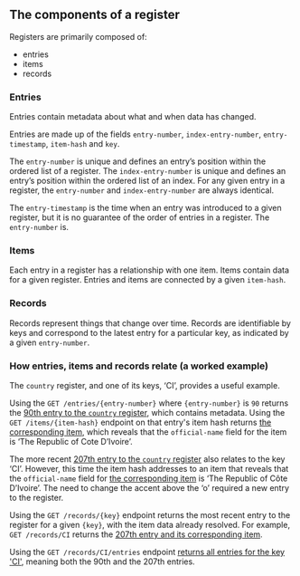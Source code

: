 ## The components of a register

Registers are primarily composed of:

* entries
* items
* records

### Entries

Entries contain metadata about what and when data has changed. 

Entries are made up of the fields `entry-number`, `index-entry-number`, `entry-timestamp`, `item-hash` and `key`. 

The `entry-number` is unique and defines an entry’s position within the ordered list of a register. The `index-entry-number` is unique and defines an entry’s position within the ordered list of an index. For any given entry in a register, the `entry-number` and `index-entry-number` are always identical. 

The `entry-timestamp` is the time when an entry was introduced to a given register, but it is no guarantee of the order of entries in a register. The `entry-number` is.

### Items

Each entry in a register has a relationship with one item. Items contain data for a given register. Entries and items are connected by a given `item-hash`.  

### Records

Records represent things that change over time. Records are identifiable by keys and correspond to the latest entry for a particular key, as indicated by a given `entry-number`. 

### How entries, items and records relate (a worked example)

The `country` register, and one of its keys, ‘CI’, provides a useful example. 

Using the `GET /entries/{entry-number}` where `{entry-number}` is `90` returns the [90th entry to the `country` register](https://country.register.gov.uk/entries/90.json), which contains metadata. Using the `GET /items/{item-hash}` endpoint on that entry's item hash returns [the corresponding item](https://country.register.gov.uk/items/sha-256:7c16257bd45b4716914010b39dd40e5a6b985b8928d7b8bb0fe3005d2f2b0fec.json), which reveals that the `official-name` field for the item is ‘The Republic of Cote D’Ivoire’. 

The more recent [207th entry to the `country` register](https://country.register.gov.uk/entries/207.json) also relates to the key ‘CI’. However, this time the item hash addresses to an item that reveals that the `official-name` field for [the corresponding item](https://country.register.gov.uk/items/sha-256:b3ca21b3b3a795ab9cd1d10f3d447947328406984f8a461b43d9b74b58cccfe8.json) is ‘The Republic of Côte D’Ivoire’. The need to change the accent above the ‘o’ required a new entry to the register.

Using the `GET /records/{key}` endpoint returns the most recent entry to the register for a given `{key}`, with the item data already resolved. For example, `GET /records/CI` returns the [207th entry and its corresponding item]( https://country.register.gov.uk/records/CI.json). 

Using the `GET /records/CI/entries` endpoint [returns all entries for the key 'CI'](https://country.register.gov.uk/records/CI/entries.json), meaning both the 90th and the 207th entries. 

